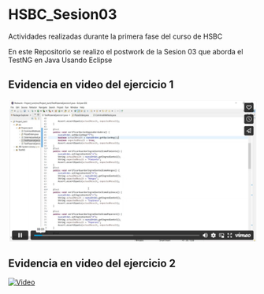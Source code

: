 # HSBC_Sesion03
Actividades realizadas durante la primera fase del curso de HSBC

En este Repositorio se realizo el postwork de la Sesion 03 que aborda el TestNG en Java Usando Eclipse

## Evidencia en video del ejercicio 1

[![Video](/src/evidencia1.jpg)](https://vimeo.com/manage/videos/777748477/player)

## Evidencia en video del ejercicio 2

[![Video](/src/Screnshoot2.jpg)](https://vimeo.com/manage/videos/777748452/player)

